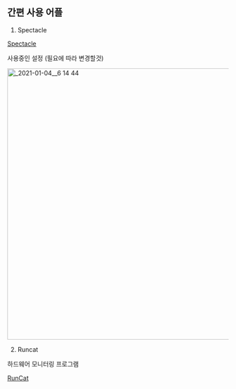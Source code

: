 ## 간편 사용 어플

1. Spectacle 

[Spectacle](https://www.spectacleapp.com/)

사용중인 설정 (필요에 따라 변경할것)

<img width="618" alt="_2021-01-04__6 14 44" src="https://user-images.githubusercontent.com/52526452/107897726-396d6d80-6f7d-11eb-8152-85269762ca3b.png">


2. Runcat 

하드웨어 모니터링 프로그램

[‎RunCat](https://apps.apple.com/kr/app/runcat/id1429033973?mt=12)